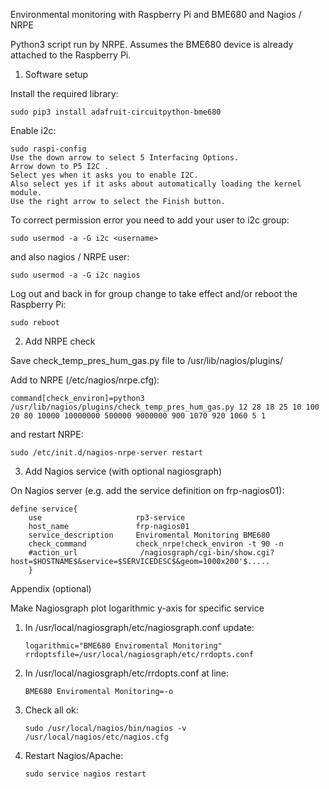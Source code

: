 Environmental monitoring with Raspberry Pi and BME680 and Nagios / NRPE

Python3 script run by NRPE. Assumes the BME680 device is already attached to the Raspberry Pi.

1. Software setup
 
Install the required library:

    sudo pip3 install adafruit-circuitpython-bme680 

Enable i2c:

    sudo raspi-config
    Use the down arrow to select 5 Interfacing Options.
    Arrow down to P5 I2C .
    Select yes when it asks you to enable I2C.
    Also select yes if it asks about automatically loading the kernel module.
    Use the right arrow to select the Finish button.

To correct permission error you need to add your user to i2c group:

    sudo usermod -a -G i2c <username> 

and also nagios / NRPE user:

    sudo usermod -a -G i2c nagios 

Log out and back in for group change to take effect and/or reboot the Raspberry Pi:

    sudo reboot 
    
2. Add NRPE check

Save check_temp_pres_hum_gas.py file to /usr/lib/nagios/plugins/
 
Add to NRPE (/etc/nagios/nrpe.cfg):

    command[check_environ]=python3 /usr/lib/nagios/plugins/check_temp_pres_hum_gas.py 12 28 18 25 10 100 20 80 10000 10000000 500000 9000000 900 1070 920 1060 5 1

and restart NRPE:

    sudo /etc/init.d/nagios-nrpe-server restart 
    
3. Add Nagios service (with optional nagiosgraph)

On Nagios server (e.g. add the service definition on frp-nagios01):

    define service{
        use                     rp3-service
        host_name               frp-nagios01
        service_description     Enviromental Monitoring BME680
        check_command           check_nrpe!check_environ -t 90 -n
        #action_url              /nagiosgraph/cgi-bin/show.cgi?host=$HOSTNAME$&service=$SERVICEDESC$&geom=1000x200'$.....
        }
        
Appendix (optional)

 Make Nagiosgraph plot logarithmic y-axis for specific service

1. In /usr/local/nagiosgraph/etc/nagiosgraph.conf update:

       logarithmic="BME680 Enviromental Monitoring"
       rrdoptsfile=/usr/local/nagiosgraph/etc/rrdopts.conf 

2. In /usr/local/nagiosgraph/etc/rrdopts.conf at line:

       BME680 Enviromental Monitoring=-o 

3. Check all ok:

       sudo /usr/local/nagios/bin/nagios -v /usr/local/nagios/etc/nagios.cfg 

4. Restart Nagios/Apache:

       sudo service nagios restart 

